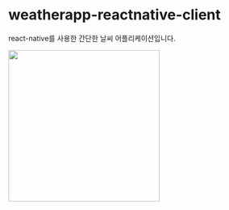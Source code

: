 # weatherapp-reactnative-client
react-native를 사용한 간단한 날씨 어플리케이션입니다.

<img src="https://user-images.githubusercontent.com/81157873/166106603-ee2afba5-ab29-49ea-9266-1f625215ec02.png" width="300">
